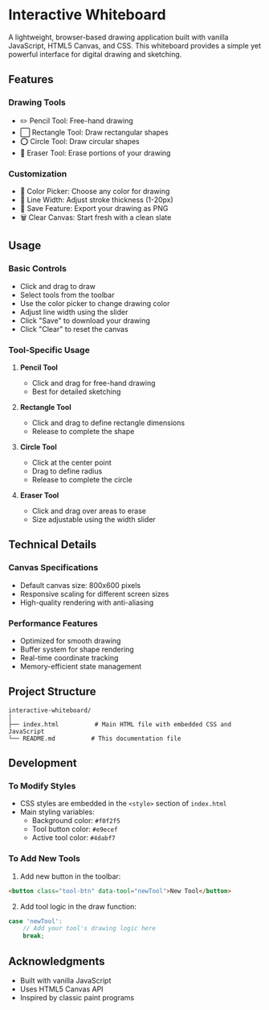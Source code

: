 # Interactive Whiteboard

A lightweight, browser-based drawing application built with vanilla JavaScript, HTML5 Canvas, and CSS. This whiteboard provides a simple yet powerful interface for digital drawing and sketching.

## Features

### Drawing Tools
- ✏️ Pencil Tool: Free-hand drawing
- ⬜ Rectangle Tool: Draw rectangular shapes
- ⭕ Circle Tool: Draw circular shapes
- 🧹 Eraser Tool: Erase portions of your drawing

### Customization
- 🎨 Color Picker: Choose any color for drawing
- 📏 Line Width: Adjust stroke thickness (1-20px)
- 💾 Save Feature: Export your drawing as PNG
- 🗑️ Clear Canvas: Start fresh with a clean slate

## Usage

### Basic Controls
- Click and drag to draw
- Select tools from the toolbar
- Use the color picker to change drawing color
- Adjust line width using the slider
- Click "Save" to download your drawing
- Click "Clear" to reset the canvas

### Tool-Specific Usage
1. **Pencil Tool**
   - Click and drag for free-hand drawing
   - Best for detailed sketching

2. **Rectangle Tool**
   - Click and drag to define rectangle dimensions
   - Release to complete the shape

3. **Circle Tool**
   - Click at the center point
   - Drag to define radius
   - Release to complete the circle

4. **Eraser Tool**
   - Click and drag over areas to erase
   - Size adjustable using the width slider

## Technical Details

### Canvas Specifications
- Default canvas size: 800x600 pixels
- Responsive scaling for different screen sizes
- High-quality rendering with anti-aliasing

### Performance Features
- Optimized for smooth drawing
- Buffer system for shape rendering
- Real-time coordinate tracking
- Memory-efficient state management

## Project Structure
```
interactive-whiteboard/
│
├── index.html          # Main HTML file with embedded CSS and JavaScript
└── README.md          # This documentation file
```

## Development

### To Modify Styles
- CSS styles are embedded in the `<style>` section of `index.html`
- Main styling variables:
  - Background color: `#f0f2f5`
  - Tool button color: `#e9ecef`
  - Active tool color: `#4dabf7`

### To Add New Tools
1. Add new button in the toolbar:
```html
<button class="tool-btn" data-tool="newTool">New Tool</button>
```

2. Add tool logic in the draw function:
```javascript
case 'newTool':
    // Add your tool's drawing logic here
    break;
```

## Acknowledgments

- Built with vanilla JavaScript
- Uses HTML5 Canvas API
- Inspired by classic paint programs
